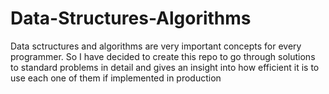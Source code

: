 # Data-Structures-Algorithms

Data sctructures and algorithms are very important concepts for every programmer. So I have decided to create this repo to go through solutions to standard problems in detail and gives an insight into how efficient it is to use each one of them if implemented in production
